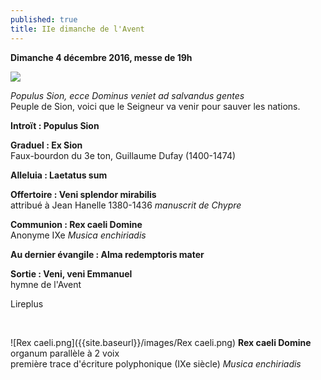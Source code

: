 ```yaml
---
published: true
title: IIe dimanche de l'Avent
---
```


**Dimanche 4 décembre 2016, messe de 19h**

![]({{site.baseurl}}/images/Populus%20Sion%20Gaillac.jpg)

*Populus Sion, ecce Dominus veniet ad salvandus gentes*  
Peuple de Sion, voici que le Seigneur va venir pour sauver les nations.

**Introït : Populus Sion**  

**Graduel : Ex Sion**  
Faux-bourdon du 3e ton, Guillaume Dufay (1400-1474)

**Alleluia : Laetatus sum**

**Offertoire : Veni splendor mirabilis**  
attribué à Jean Hanelle 1380-1436 *manuscrit de Chypre*

**Communion : Rex caeli Domine**  
Anonyme IXe *Musica enchiriadis*

**Au dernier évangile : Alma redemptoris mater**  

**Sortie : Veni, veni Emmanuel**  
hymne de l'Avent

Lireplus

&nbsp;

![Rex caeli.png]({{site.baseurl}}/images/Rex caeli.png)
**Rex caeli Domine** organum parallèle à 2 voix  
première trace d'écriture polyphonique (IXe siècle) *Musica enchiriadis*
